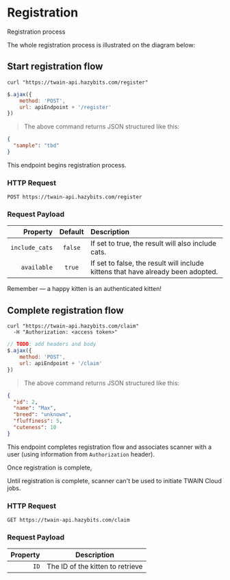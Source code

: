 # Registration
Registration process

The whole registration process is illustrated on the diagram below:

## Start registration flow

```shell
curl "https://twain-api.hazybits.com/register"
```

```javascript
$.ajax({
    method: 'POST',
    url: apiEndpoint + '/register'
})
```

> The above command returns JSON structured like this:

```json
{
  "sample": "tbd"
}
```

This endpoint begins registration process.

### HTTP Request

`POST https://twain-api.hazybits.com/register`

### Request Payload

Property | Default | Description
---------:|:-------:|:-----------
`include_cats` | `false` | If set to true, the result will also include cats.
`available` | `true` | If set to false, the result will include kittens that have already been adopted.

<aside class="success">
Remember — a happy kitten is an authenticated kitten!
</aside>

## Complete registration flow

```shell
curl "https://twain-api.hazybits.com/claim"
  -H "Authorization: <access token>"
```

```javascript
// TODO: add headers and body
$.ajax({
    method: 'POST',
    url: apiEndpoint + '/claim'
})
```

> The above command returns JSON structured like this:

```json
{
  "id": 2,
  "name": "Max",
  "breed": "unknown",
  "fluffiness": 5,
  "cuteness": 10
}
```

This endpoint completes registration flow and associates scanner with a user (using information from
`Authorization` header). 

Once registration is complete, 

<aside class="warning">Until registration is complete, scanner can't be used to initiate TWAIN
Cloud jobs.</aside>

### HTTP Request

`GET https://twain-api.hazybits.com/claim`

### Request Payload

Property | Description
---------:| -----------
`ID` | The ID of the kitten to retrieve
